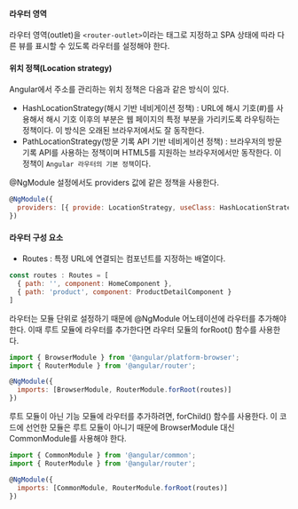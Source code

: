 #### 라우터 영역
라우터 영역(outlet)을 `<router-outlet>`이라는 태그로 지정하고 SPA 상태에 따라 다른 뷰를 표시할 수 있도록 라우터를 설정해야 한다.

#### 위치 정책(Location strategy)
Angular에서 주소를 관리하는 위치 정책은 다음과 같은 방식이 있다.
- HashLocationStrategy(해시 기반 네비게이션 정책) : URL에 해시 기호(#)를 사용해서 해시 기호 이후의 부분은 웹 페이지의
특정 부분을 가리키도록 라우팅하는 정책이다. 이 방식은 오래된 브라우저에서도 잘 동작한다.
- PathLocationStrategy(방문 기록 API 기반 네비게이션 정책) : 브라우저의 방문 기록 API를 사용하는 정책이며 HTML5를 지원하는
브라우저에서만 동작한다. 이 정책이 `Angular 라우터의 기본 정책`이다.

@NgModule 설정에서도 providers 값에 같은 정책을 사용한다.
```js
@NgModule({
  providers: [{ provide: LocationStrategy, useClass: HashLocationStrategy }]
})
```

#### 라우터 구성 요소
- Routes : 특정 URL에 연결되는 컴포넌트를 지정하는 배열이다.
```js
const routes : Routes = [
  { path: '', component: HomeComponent },
  { path: 'product', component: ProductDetailComponent }
]
```

라우터는 모듈 단위로 설정하기 때문에 @NgModule 어노테이션에 라우터를 추가해야 한다.
이때 루트 모듈에 라우터를 추가한다면 라우터 모듈의 forRoot() 함수를 사용한다.
```js
import { BrowserModule } from '@angular/platform-browser';
import { RouterModule } from '@angular/router';

@NgModule({
  imports: [BrowserModule, RouterModule.forRoot(routes)]
})
```

루트 모듈이 아닌 기능 모듈에 라우터를 추가하려면, forChild() 함수를 사용한다.
이 코드에 선언한 모듈은 루트 모듈이 아니기 때문에 BrowserModule 대신 CommonModule를 사용해야 한다.
```js
import { CommonModule } from '@angular/common';
import { RouterModule } from '@angular/router';

@NgModule({
  imports: [CommonModule, RouterModule.forRoot(routes)]
})
```